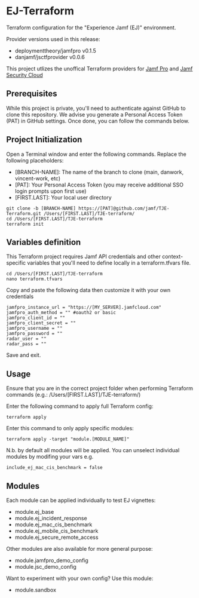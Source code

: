 # EJ-Terraform

Terraform configuration for the "Experience Jamf (EJ)" environment.

Provider versions used in this release:

- deploymenttheory/jamfpro v0.1.5
- danjamf/jsctfprovider v0.0.6

This project utlizes the unoffical Terraform providers for [Jamf Pro](https://registry.terraform.io/providers/deploymenttheory/jamfpro/latest) and [Jamf Security Cloud](https://registry.terraform.io/providers/danjamf/jsctfprovider/latest)

## Prerequisites

While this project is private, you'll need to authenticate against GitHub to clone this repository. We advise you generate a Personal Access Token (PAT) in GitHub settings. Once done, you can follow the commands below.

## Project Initialization

Open a Terminal window and enter the following commands. Replace the following placeholders:

- [BRANCH-NAME]: The name of the branch to clone (main, danwork, vincent-work, etc)
- [PAT]: Your Personal Access Token (you may receive additional SSO login prompts upon first use)
- [FIRST.LAST]: Your local user directory

```
git clone -b [BRANCH-NAME] https://[PAT]@github.com/jamf/TJE-Terraform.git /Users/[FIRST.LAST]/TJE-terraform/
cd /Users/[FIRST.LAST]/TJE-terraform
terraform init
```

## Variables definition

This Terraform project requires Jamf API credentials and other context-specific variables that you'll need to define locally in a terraform.tfvars file.

```
cd /Users/[FIRST.LAST]/TJE-terraform
nano terraform.tfvars
```

Copy and paste the following data then customize it with your own credentials

```
jamfpro_instance_url = "https://[MY_SERVER].jamfcloud.com"
jamfpro_auth_method = "" #oauth2 or basic
jamfpro_client_id = ""
jamfpro_client_secret = ""
jamfpro_username = ""
jamfpro_password = ""
radar_user = ""
radar_pass = ""
```

Save and exit.

## Usage

Ensure that you are in the correct project folder when performing Terraform commands (e.g.: /Users/[FIRST.LAST]/TJE-terraform/)

Enter the following command to apply full Terraform config:

```
terraform apply
```

Enter this command to only apply specific modules:

```
terraform apply -target "module.[MODULE_NAME]"
```

N.b. by default all modules will be applied. You can unselect individual modules by modifing your vars e.g.

```
include_ej_mac_cis_benchmark = false
```

## Modules

Each module can be applied individually to test EJ vignettes:

- module.ej_base
- module.ej_incident_response
- module.ej_mac_cis_benchmark
- module.ej_mobile_cis_benchmark
- module.ej_secure_remote_access

Other modules are also available for more general purpose:

- module.jamfpro_demo_config
- module.jsc_demo_config

Want to experiment with your own config? Use this module:

- module.sandbox
